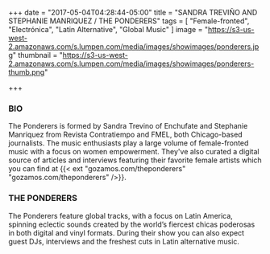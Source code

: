 +++
date = "2017-05-04T04:28:44-05:00"
title = "SANDRA TREVIÑO AND STEPHANIE MANRIQUEZ / THE PONDERERS"
tags = [ "Female-fronted", "Electrónica", "Latin Alternative", "Global Music" ]
image = "https://s3-us-west-2.amazonaws.com/s.lumpen.com/media/images/showimages/ponderers.jpg"
thumbnail = "https://s3-us-west-2.amazonaws.com/s.lumpen.com/media/images/showimages/ponderers-thumb.png"

+++

### BIO

The Ponderers is formed by Sandra Trevino of Enchufate and Stephanie Manriquez from Revista Contratiempo and FMEL, both Chicago-based journalists. The music enthusiasts play a large volume of female-fronted music with a focus on women empowerment. They've also curated a digital source of articles and interviews featuring their favorite female artists which you can find at {{< ext "gozamos.com/theponderers" "gozamos.com/theponderers" />}}.

### THE PONDERERS

The Ponderers feature global tracks, with a focus on Latin America, spinning eclectic sounds created by the world’s fiercest chicas poderosas in both digital and vinyl formats. During their show you can also expect guest DJs, interviews and the freshest cuts in Latin alternative music.
